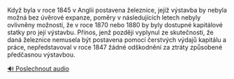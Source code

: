 
Když byla v roce 1845 v Anglii postavena železnice, jejíž výstavba by nebyla možná bez úvěrové expanze, poměry v následujících letech nebyly ovlivněny možností, že v roce 1870 nebo 1880 by byly dostupné kapitálové statky pro její výstavbu. Přínos, jenž později vyplynul ze skutečnosti, že daná železnice nemusela být postavena pomocí čerstvých výdajů kapitálu a práce, nepředstavoval v roce 1847 žádné odškodnění za ztráty způsobené předčasnou výstavbou.

[🔊 Poslechnout audio](/data/7-paragraphs/audio/chapter_103/para_006-Kdy-byla-v-roce-1845-v-Anglii-postavena-eleznice.mp3)
